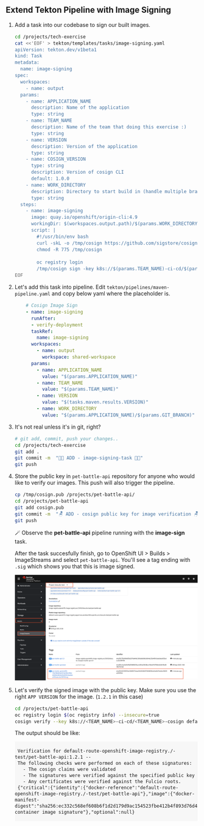 ## Extend Tekton Pipeline with Image Signing

1. Add a task into our codebase to sign our built images.

    ```bash
    cd /projects/tech-exercise
    cat <<'EOF' > tekton/templates/tasks/image-signing.yaml
    apiVersion: tekton.dev/v1beta1
    kind: Task
    metadata:
      name: image-signing
    spec:
      workspaces:
        - name: output
      params:
        - name: APPLICATION_NAME
          description: Name of the application
          type: string
        - name: TEAM_NAME
          description: Name of the team that doing this exercise :)
          type: string
        - name: VERSION
          description: Version of the application
          type: string
        - name: COSIGN_VERSION
          type: string
          description: Version of cosign CLI
          default: 1.0.0
        - name: WORK_DIRECTORY
          description: Directory to start build in (handle multiple branches)
          type: string
      steps:
        - name: image-signing
          image: quay.io/openshift/origin-cli:4.9
          workingDir: $(workspaces.output.path)/$(params.WORK_DIRECTORY)
          script: |
            #!/usr/bin/env bash
            curl -skL -o /tmp/cosign https://github.com/sigstore/cosign/releases/download/v$(params.COSIGN_VERSION)/cosign-linux-amd64
            chmod -R 775 /tmp/cosign

            oc registry login
            /tmp/cosign sign -key k8s://$(params.TEAM_NAME)-ci-cd/$(params.TEAM_NAME)-cosign `oc registry info`/$(params.TEAM_NAME)-test/$(params.APPLICATION_NAME):$(params.VERSION)
    EOF
    ```

2. Let's add this task into pipeline. Edit `tekton/pipelines/maven-pipeline.yaml` and copy below yaml where the placeholder is.

    ```yaml
        # Cosign Image Sign
        - name: image-signing
          runAfter:
          - verify-deployment
          taskRef:
            name: image-signing
          workspaces:
            - name: output
              workspace: shared-workspace
          params:
            - name: APPLICATION_NAME
              value: "$(params.APPLICATION_NAME)"
            - name: TEAM_NAME
              value: "$(params.TEAM_NAME)"
            - name: VERSION
              value: "$(tasks.maven.results.VERSION)"
            - name: WORK_DIRECTORY
              value: "$(params.APPLICATION_NAME)/$(params.GIT_BRANCH)"
    ```

3. It's not real unless it's in git, right?

    ```bash
    # git add, commit, push your changes..
    cd /projects/tech-exercise
    git add .
    git commit -m  "👨‍🎤 ADD - image-signing-task 👨‍🎤"
    git push
    ```

4. Store the public key in `pet-battle-api` repository for anyone who would like to verify our images. This push will also trigger the pipeline.

    ```bash
    cp /tmp/cosign.pub /projects/pet-battle-api/
    cd /projects/pet-battle-api
    git add cosign.pub
    git commit -m  "🪑 ADD - cosign public key for image verification 🪑"
    git push
    ```

    🪄 Observe the **pet-battle-api** pipeline running with the **image-sign** task.

    After the task succesfully finish, go to OpenShift UI > Builds > ImageStreams and select `pet-battle-api`. You'll see a tag ending with `.sig` which shows you that this is image signed. 

    ![cosign-image-signing](images/cosign-image-signing.png)

5. Let's verify the signed image with the public key. Make sure you use the right `APP VERSION` for the image. (`1.2.1` in this case)

    ```bash
    cd /projects/pet-battle-api
    oc registry login $(oc registry info) --insecure=true
    cosign verify --key k8s://<TEAM_NAME>-ci-cd/<TEAM_NAME>-cosign default-route-openshift-image-registry.<CLUSTER_DOMAIN>/<TEAM_NAME>-test/pet-battle-api:1.2.1
    ```

    The output should be like:

    <div class="highlight" style="background: #f7f7f7">
    <pre><code class="language-bash">
    Verification for default-route-openshift-image-registry.<CLUSTER_DOMAIN>/<TEAM_NAME>-test/pet-battle-api:1.2.1 --
    The following checks were performed on each of these signatures:
      - The cosign claims were validated
      - The signatures were verified against the specified public key
      - Any certificates were verified against the Fulcio roots.
    {"critical":{"identity":{"docker-reference":"default-route-openshift-image-registry.<CLUSTER_DOMAIN>/<TEAM_NAME>-test/pet-battle-api"},"image":{"docker-manifest-digest":"sha256:ec332c568ef608b6f1d2d179d9ac154523fbe412b4f893d76d49d267a7973fea"},"type":"cosign container image signature"},"optional":null}
    </code></pre></div>
